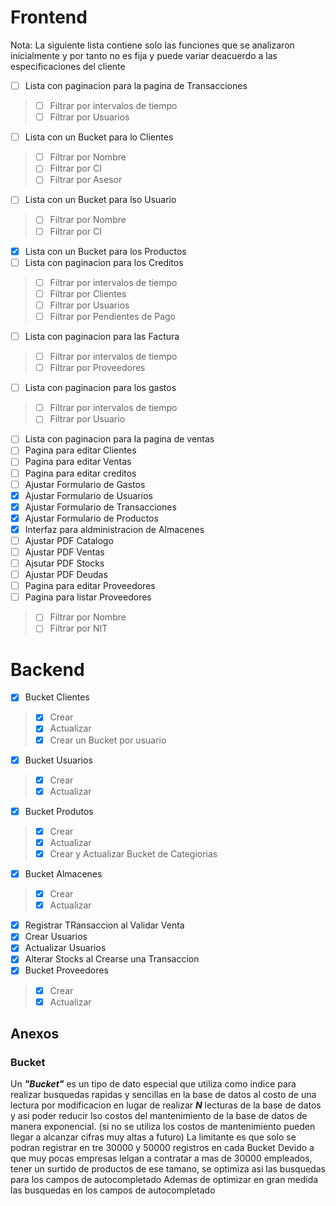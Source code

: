 # Frontend
Nota: La siguiente lista contiene solo las funciones que se analizaron inicialmente  y por tanto no es fija y puede variar deacuerdo a las especificaciones del cliente


* [ ] Lista con paginacion para la pagina de Transacciones 

> - [ ] Filtrar por intervalos de tiempo
> - [ ] Filtrar por Usuarios

* [ ] Lista con un Bucket para lo Clientes

> - [ ] Filtrar por Nombre
> - [ ] Filtrar por CI
> - [ ] Filtrar por Asesor

* [ ] Lista con un Bucket para lso Usuario

> - [ ] Filtrar por Nombre
> - [ ] Filtrar por CI

* [X] Lista con un Bucket para los Productos
* [ ] Lista con  paginacion para los Creditos

> - [ ] Filtrar por intervalos de tiempo
> - [ ] Filtrar por Clientes
> - [ ] Filtrar por Usuarios
> - [ ] Filtrar por Pendientes de Pago

* [ ] Lista con paginacion para las Factura

> - [ ] Filtrar por intervalos de tiempo
> - [ ] Filtrar por Proveedores

* [ ] Lista con paginacion para los gastos

> - [ ] Filtrar por intervalos de tiempo
> - [ ] Filtrar por Usuario

* [ ] Lista con paginacion para la pagina de ventas
* [ ] Pagina para editar Clientes
* [ ] Pagina para editar Ventas
* [ ] Pagina para editar creditos
* [ ] Ajustar Formulario de Gastos
* [X] Ajustar Formulario de Usuarios
* [X] Ajustar Formulario de Transacciones
* [X] Ajustar Formulario de Productos
* [X] Interfaz para aldministracion de Almacenes
* [ ] Ajustar PDF Catalogo
* [ ] Ajustar PDF Ventas
* [ ] Ajsutar PDF Stocks
* [ ] Ajustar PDF Deudas
* [ ] Pagina para editar Proveedores
* [ ] Pagina para listar Proveedores

> - [ ] Filtrar por Nombre
> - [ ] Filtrar por NIT
 
# Backend


* [X] Bucket Clientes

> - [X] Crear
> - [X] Actualizar
> - [X] Crear un Bucket por usuario

* [X] Bucket Usuarios

> - [X] Crear
> - [X] Actualizar 

* [X] Bucket Produtos

> - [X] Crear
> - [X] Actualizar
> - [X] Crear y Actualizar Bucket de Categiorias

* [X] Bucket Almacenes

> - [X] Crear
> - [X] Actualizar

* [X] Registrar TRansaccion al Validar Venta
* [X] Crear Usuarios
* [X] Actualizar Usuarios
* [X] Alterar Stocks al Crearse una Transaccion
* [X] Bucket Proveedores

> - [X] Crear
> - [X] Actualizar
 
## Anexos

### Bucket

Un **_"Bucket"_** es un tipo de dato especial que utiliza como indice para realizar busquedas rapidas y sencillas en la base de datos al costo de una lectura por modificacion en lugar de realizar **_N_** lecturas de la  base de datos y asi poder reducir lso costos del mantenimiento de la base de datos de manera exponencial. (si no se utiliza los costos de mantenimiento pueden llegar a alcanzar cifras muy altas a futuro)
La limitante es que solo se podran registrar en tre 30000 y 50000 registros en cada Bucket 
Devido a que muy pocas empresas lelgan a contratar a mas de 30000 empleados, tener un surtido de productos de ese tamano, se optimiza asi las busquedas para los campos de autocompletado
Ademas de optimizar en gran medida las busquedas en los campos de autocompletado

